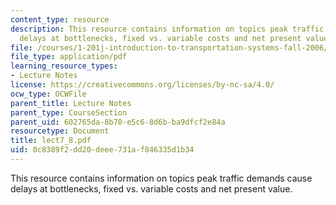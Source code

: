 ```yaml
---
content_type: resource
description: This resource contains information on topics peak traffic demands cause
  delays at bottlenecks, fixed vs. variable costs and net present value.
file: /courses/1-201j-introduction-to-transportation-systems-fall-2006/0c8389f2dd20deee731af846335d1b34_lect7_8.pdf
file_type: application/pdf
learning_resource_types:
- Lecture Notes
license: https://creativecommons.org/licenses/by-nc-sa/4.0/
ocw_type: OCWFile
parent_title: Lecture Notes
parent_type: CourseSection
parent_uid: 602765da-8b70-e5c6-8d6b-ba9dfcf2e84a
resourcetype: Document
title: lect7_8.pdf
uid: 0c8389f2-dd20-deee-731a-f846335d1b34
---
```

This resource contains information on topics peak traffic demands cause delays at bottlenecks, fixed vs. variable costs and net present value.
